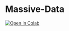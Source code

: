 # Massive-Data


[![Open In Colab](https://colab.research.google.com/assets/colab-badge.svg)](https://colab.research.google.com/github/melissarizzi/Massive-Data/blob/main/Project.ipynb)

